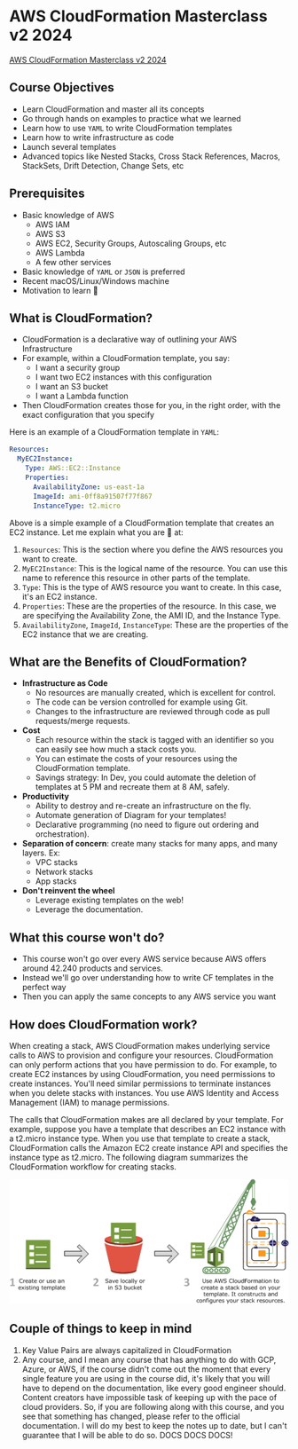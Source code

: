 # AWS CloudFormation Masterclass v2 2024

[AWS CloudFormation Masterclass v2 2024](https://www.udemy.com/course/aws-cloudformation-master-class)


## Course Objectives

- Learn CloudFormation and master all its concepts
- Go through hands on examples to practice what we learned
- Learn how to use `YAML` to write CloudFormation templates
- Learn how to write infrastructure as code
- Launch several templates
- Advanced topics like Nested Stacks, Cross Stack References, Macros, StackSets, Drift Detection, Change Sets, etc

## Prerequisites

- Basic knowledge of AWS
  - AWS IAM
  - AWS S3
  - AWS EC2, Security Groups, Autoscaling Groups, etc
  - AWS Lambda
  - A few other services
- Basic knowledge of `YAML` or `JSON` is preferred
- Recent macOS/Linux/Windows machine
- Motivation to learn 🧠

## What is CloudFormation?

- CloudFormation is a declarative way of outlining your AWS Infrastructure
- For example, within a CloudFormation template, you say:
  - I want a security group
  - I want two EC2 instances with this configuration
  - I want an S3 bucket
  - I want a Lambda function
- Then CloudFormation creates those for you, in the right order, with the exact configuration that you specify

Here is an example of a CloudFormation template in `YAML`:

```yaml
Resources:
  MyEC2Instance:
    Type: AWS::EC2::Instance
    Properties:
      AvailabilityZone: us-east-1a
      ImageId: ami-0ff8a91507f77f867
      InstanceType: t2.micro
```

Above is a simple example of a CloudFormation template that creates an EC2 instance. Let me explain what you are 👀 at:

1. `Resources`: This is the section where you define the AWS resources you want to create.
2. `MyEC2Instance`: This is the logical name of the resource. You can use this name to reference this resource in other parts of the template.
3. `Type`: This is the type of AWS resource you want to create. In this case, it's an EC2 instance.
4. `Properties`: These are the properties of the resource. In this case, we are specifying the Availability Zone, the AMI ID, and the Instance Type.
5. `AvailabilityZone`, `ImageId`, `InstanceType`: These are the properties of the EC2 instance that we are creating.

## What are the Benefits of CloudFormation?

- **Infrastructure as Code**
  - No resources are manually created, which is excellent for control.
  - The code can be version controlled for example using Git.
  - Changes to the infrastructure are reviewed through code as pull requests/merge requests.
- **Cost**
  - Each resource within the stack is tagged with an identifier so you can easily see how much a stack costs you.
  - You can estimate the costs of your resources using the CloudFormation template.
  - Savings strategy: In Dev, you could automate the deletion of templates at 5 PM and recreate them at 8 AM, safely.
- **Productivity**
  - Ability to destroy and re-create an infrastructure on the fly.
  - Automate generation of Diagram for your templates!
  - Declarative programming (no need to figure out ordering and orchestration).
- **Separation of concern**: create many stacks for many apps, and many layers. Ex:
  - VPC stacks
  - Network stacks
  - App stacks
- **Don't reinvent the wheel**
  - Leverage existing templates on the web!
  - Leverage the documentation.

## What this course won't do?

- This course won't go over every AWS service because AWS offers around 42.240 products and services.
- Instead we'll go over understanding how to write CF templates in the perfect way
- Then you can apply the same concepts to any AWS service you want

## How does CloudFormation work?

When creating a stack, AWS CloudFormation makes underlying service calls to AWS to provision and configure your resources. CloudFormation can only perform actions that you have permission to do. For example, to create EC2 instances by using CloudFormation, you need permissions to create instances. You'll need similar permissions to terminate instances when you delete stacks with instances. You use AWS Identity and Access Management (IAM) to manage permissions.

The calls that CloudFormation makes are all declared by your template. For example, suppose you have a template that describes an EC2 instance with a t2.micro instance type. When you use that template to create a stack, CloudFormation calls the Amazon EC2 create instance API and specifies the instance type as t2.micro. The following diagram summarizes the CloudFormation workflow for creating stacks.

![cf workflow](image.png)

## Couple of things to keep in mind

1. Key Value Pairs are always capitalized in CloudFormation
2. Any course, and I mean any course that has anything to do with GCP, Azure, or AWS, if the course didn't come out the moment that every single feature you are using in the course did, it's likely that you will have to depend on the documentation, like every good engineer should. Content creators have impossible task of keeping up with the pace of cloud providers. So, if you are following along with this course, and you see that something has changed, please refer to the official documentation. I will do my best to keep the notes up to date, but I can't guarantee that I will be able to do so. DOCS DOCS DOCS!